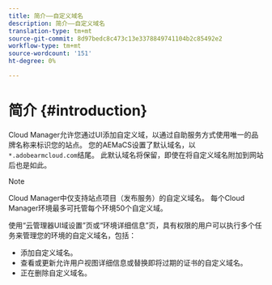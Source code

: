 ```yaml
---
title: 简介——自定义域名
description: 简介——自定义域名
translation-type: tm+mt
source-git-commit: 8d97bedc8c473c13e3378849741104b2c85492e2
workflow-type: tm+mt
source-wordcount: '151'
ht-degree: 0%

---
```



# 简介 {#introduction}

Cloud Manager允许您通过UI添加自定义域，以通过自助服务方式使用唯一的品牌名称来标识您的站点。 您的AEMaCS设置了默认域名，以`*.adobearmcloud.com`结尾。 此默认域名将保留，即使在将自定义域名附加到网站后也是如此。

>[!NOTE]
>Cloud Manager中仅支持站点项目（发布服务）的自定义域名。 每个Cloud Manager环境最多可托管每个环境50个自定义域。

使用“云管理器UI域设置”页或“环境详细信息”页，具有权限的用户可以执行多个任务来管理您的环境的自定义域名，包括：

* 添加自定义域名。
* 查看或更新允许用户视图详细信息或替换即将过期的证书的自定义域名。
* 正在删除自定义域名。